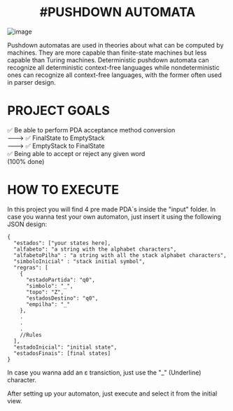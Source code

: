 <h1 align="center">
  #PUSHDOWN AUTOMATA
</h1>

![image](https://user-images.githubusercontent.com/36866624/122079295-a7af2900-cdd3-11eb-989c-63318eeb84c7.png)

Pushdown automatas are used in theories about what can be computed by machines. They are more capable than finite-state machines but less capable than Turing machines. Deterministic pushdown automata can recognize all deterministic context-free languages while nondeterministic ones can recognize all context-free languages, with the former often used in parser design.


# PROJECT GOALS

✅ Be able to perform PDA acceptance method conversion  <br />
 --->  ✅ FinalState to EmptyStack <br />
 --->  ✅ EmptyStack to FinalState <br />
✅ Being able to accept or reject any given word <br />
(100% done)

# HOW TO EXECUTE

In this project you will find 4 pre made PDA´s inside the "input" folder.
In case you wanna test your own automaton, just insert it using the following JSON design:

```
{
  "estados": ["your states here],  
  "alfabeto": "a string with the alphabet characters", 
  "alfabetoPilha" : "a string with all the stack alphabet characters", 
  "simboloInicial" : "stack initial symbol", 
  "regras": [  
    {
      "estadoPartida": "q0", 
      "simbolo": "_",
      "topo": "Z", 
      "estadosDestino": "q0", 
      "empilha": "_"  
    },  
    .  
    . 
    .
    //Rules 
  ],  
  "estadoInicial": "initial state", 
  "estadosFinais": [final states] 
} 
```

In case you wanna add an ε transiction, just use the "_" (Underline) character. 


After setting up your automaton, just execute and select it from the initial view.












